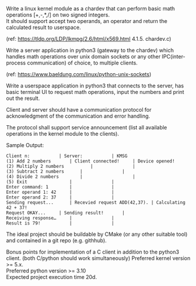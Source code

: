 Write a linux kernel module as a chardev that can perform basic math operations 
[+,-,*,/] on two signed integers.  
It should support accept two operands, an operator and return the calculated result
to userspace.

(ref: https://tldp.org/LDP/lkmpg/2.6/html/x569.html  4.1.5. chardev.c)

Write a server application in python3 (gateway to the chardev) which handles math operations
over unix domain sockets or any other IPC(inter-process communication) of choice, to multiple clients.

(ref: https://www.baeldung.com/linux/python-unix-sockets)

Write a userspace application in python3 that connects to the server, has basic terminal UI
to request math operations, input the numbers and print out the result.

Client and server should have a communication protocol for acknowledgment 
of the communication and error handling. 

The protocol shall support service announcement (list all available operations 
in the kernel module to the clients).


Sample Output:
```
Client n:			| Server:			| KMSG
(1) Add 2 numbers		| Client connected!		| Device opened!
(2) Multiply 2 numbers  		| 				| 
(3) Subtract 2 numbers 		| 				| 
(4) Divide 2 numbers    	|	 				| 
(5) Exit				| 				| 
Enter command: 1		| 				| 
Enter operand 1: 42		| 				| 
Enter operand 2: 37		| 				| 
Sending request...		| Recevied request ADD(42,37). | Calculating 42 + 37!
Request OKAY...		| Sending result!		|
Receiving response…		| 				|	
Result is 79!			| 				|	
```

The ideal project should be buildable by CMake (or any other suitable tool) 
and contained in a git repo (e.g. githhub).  

Bonus points for implementation of a C client in addition to the python3 client.
(both C/python should work simultaneously)
Preferred kernel version >= 5.x.  
Preferred python version >= 3.10  
Expected project execution time 20d.
